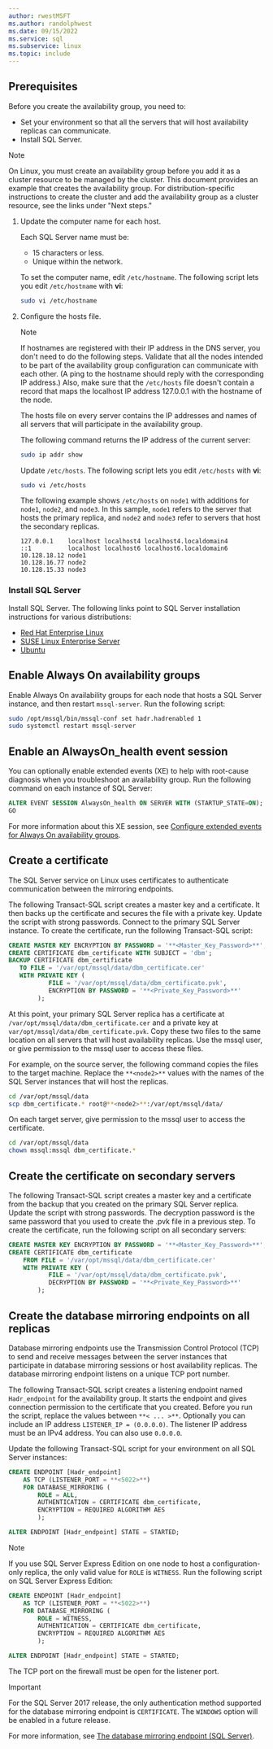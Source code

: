 ```yaml
---
author: rwestMSFT
ms.author: randolphwest
ms.date: 09/15/2022
ms.service: sql
ms.subservice: linux
ms.topic: include
---
```

## Prerequisites

Before you create the availability group, you need to:

- Set your environment so that all the servers that will host availability replicas can communicate.
- Install SQL Server.

> [!NOTE]
>  
> On Linux, you must create an availability group before you add it as a cluster resource to be managed by the cluster. This document provides an example that creates the availability group. For distribution-specific instructions to create the cluster and add the availability group as a cluster resource, see the links under "Next steps."

1. Update the computer name for each host.

   Each SQL Server name must be:

   - 15 characters or less.
   - Unique within the network.

   To set the computer name, edit `/etc/hostname`. The following script lets you edit `/etc/hostname` with **vi**:

   ```bash
   sudo vi /etc/hostname
   ```

2. Configure the hosts file.

    > [!NOTE]
    >  
    > If hostnames are registered with their IP address in the DNS server, you don't need to do the following steps. Validate that all the nodes intended to be part of the availability group configuration can communicate with each other. (A ping to the hostname should reply with the corresponding IP address.) Also, make sure that the `/etc/hosts` file doesn't contain a record that maps the localhost IP address 127.0.0.1 with the hostname of the node.

   The hosts file on every server contains the IP addresses and names of all servers that will participate in the availability group.

   The following command returns the IP address of the current server:

   ```bash
   sudo ip addr show
   ```

   Update `/etc/hosts`. The following script lets you edit `/etc/hosts` with **vi**:

   ```bash
   sudo vi /etc/hosts
   ```

   The following example shows `/etc/hosts` on `node1` with additions for `node1`, `node2`, and `node3`. In this sample, `node1` refers to the server that hosts the primary replica, and `node2` and `node3` refer to servers that host the secondary replicas.

   ```
   127.0.0.1    localhost localhost4 localhost4.localdomain4
   ::1          localhost localhost6 localhost6.localdomain6
   10.128.18.12 node1
   10.128.16.77 node2
   10.128.15.33 node3
   ```

### Install SQL Server

Install SQL Server. The following links point to SQL Server installation instructions for various distributions:

- [Red Hat Enterprise Linux](../quickstart-install-connect-red-hat.md)
- [SUSE Linux Enterprise Server](../quickstart-install-connect-suse.md)
- [Ubuntu](../quickstart-install-connect-ubuntu.md)

## Enable Always On availability groups

Enable Always On availability groups for each node that hosts a SQL Server instance, and then restart `mssql-server`. Run the following script:

```bash
sudo /opt/mssql/bin/mssql-conf set hadr.hadrenabled 1
sudo systemctl restart mssql-server
```

## Enable an AlwaysOn_health event session

You can optionally enable extended events (XE) to help with root-cause diagnosis when you troubleshoot an availability group. Run the following command on each instance of SQL Server:

```SQL
ALTER EVENT SESSION AlwaysOn_health ON SERVER WITH (STARTUP_STATE=ON);
GO
```

For more information about this XE session, see [Configure extended events for Always On availability groups](../../database-engine/availability-groups/windows/always-on-extended-events.md).

## Create a certificate

The SQL Server service on Linux uses certificates to authenticate communication between the mirroring endpoints.

The following Transact-SQL script creates a master key and a certificate. It then backs up the certificate and secures the file with a private key. Update the script with strong passwords. Connect to the primary SQL Server instance. To create the certificate, run the following Transact-SQL script:

```SQL
CREATE MASTER KEY ENCRYPTION BY PASSWORD = '**<Master_Key_Password>**';
CREATE CERTIFICATE dbm_certificate WITH SUBJECT = 'dbm';
BACKUP CERTIFICATE dbm_certificate
   TO FILE = '/var/opt/mssql/data/dbm_certificate.cer'
   WITH PRIVATE KEY (
           FILE = '/var/opt/mssql/data/dbm_certificate.pvk',
           ENCRYPTION BY PASSWORD = '**<Private_Key_Password>**'
        );
```

At this point, your primary SQL Server replica has a certificate at `/var/opt/mssql/data/dbm_certificate.cer` and a private key at `var/opt/mssql/data/dbm_certificate.pvk`. Copy these two files to the same location on all servers that will host availability replicas. Use the mssql user, or give permission to the mssql user to access these files.

For example, on the source server, the following command copies the files to the target machine. Replace the `**<node2>**` values with the names of the SQL Server instances that will host the replicas.

```bash
cd /var/opt/mssql/data
scp dbm_certificate.* root@**<node2>**:/var/opt/mssql/data/
```

On each target server, give permission to the mssql user to access the certificate.

```bash
cd /var/opt/mssql/data
chown mssql:mssql dbm_certificate.*
```

## Create the certificate on secondary servers

The following Transact-SQL script creates a master key and a certificate from the backup that you created on the primary SQL Server replica. Update the script with strong passwords. The decryption password is the same password that you used to create the .pvk file in a previous step. To create the certificate, run the following script on all secondary servers:

```SQL
CREATE MASTER KEY ENCRYPTION BY PASSWORD = '**<Master_Key_Password>**';
CREATE CERTIFICATE dbm_certificate
    FROM FILE = '/var/opt/mssql/data/dbm_certificate.cer'
    WITH PRIVATE KEY (
           FILE = '/var/opt/mssql/data/dbm_certificate.pvk',
           DECRYPTION BY PASSWORD = '**<Private_Key_Password>**'
        );
```

## Create the database mirroring endpoints on all replicas

Database mirroring endpoints use the Transmission Control Protocol (TCP) to send and receive messages between the server instances that participate in database mirroring sessions or host availability replicas. The database mirroring endpoint listens on a unique TCP port number.

The following Transact-SQL script creates a listening endpoint named `Hadr_endpoint` for the availability group. It starts the endpoint and gives connection permission to the certificate that you created. Before you run the script, replace the values between `**< ... >**`. Optionally you can include an IP address `LISTENER_IP = (0.0.0.0)`. The listener IP address must be an IPv4 address. You can also use `0.0.0.0`.

Update the following Transact-SQL script for your environment on all SQL Server instances:

```SQL
CREATE ENDPOINT [Hadr_endpoint]
    AS TCP (LISTENER_PORT = **<5022>**)
    FOR DATABASE_MIRRORING (
        ROLE = ALL,
        AUTHENTICATION = CERTIFICATE dbm_certificate,
        ENCRYPTION = REQUIRED ALGORITHM AES
        );

ALTER ENDPOINT [Hadr_endpoint] STATE = STARTED;
```

> [!NOTE]
>  
> If you use SQL Server Express Edition on one node to host a configuration-only replica, the only valid value for `ROLE` is `WITNESS`. Run the following script on SQL Server Express Edition:

```SQL
CREATE ENDPOINT [Hadr_endpoint]
    AS TCP (LISTENER_PORT = **<5022>**)
    FOR DATABASE_MIRRORING (
        ROLE = WITNESS,
        AUTHENTICATION = CERTIFICATE dbm_certificate,
        ENCRYPTION = REQUIRED ALGORITHM AES
        );

ALTER ENDPOINT [Hadr_endpoint] STATE = STARTED;
```

The TCP port on the firewall must be open for the listener port.

> [!IMPORTANT]
>  
> For the SQL Server 2017 release, the only authentication method supported for the database mirroring endpoint is `CERTIFICATE`. The `WINDOWS` option will be enabled in a future release.

For more information, see [The database mirroring endpoint (SQL Server)](../../database-engine/database-mirroring/the-database-mirroring-endpoint-sql-server.md).
